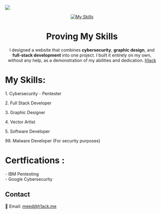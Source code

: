 <img src="https://files.catbox.moe/clzwth.png">

<div align="center">
  
  [![My Skills](https://skillicons.dev/icons?i=java,nodejs,bash,cs,cpp,css,html,discord,dotnet,electron,express,firebase,git,github,kali,linux,mongodb,mysql,nodejs,npm,photoshop,php,postman,py,qt,react,tailwind&theme=dark)](https://skillicons.dev)

</div>

<div align="center">
  <h1>Proving My Skills</h1>
  <p>
    I designed a website that combines <strong>cybersecurity</strong>, <strong>graphic design</strong>, and <strong>full-stack development</strong> into one project.
    I built it entirely on my own, without any help, as a demonstration of my abilities and dedication. <span><a href="https://h1ack.me">h1ack</a><span>
  </p>
</div>


<div>
  <h1>My Skills:</h1>
  <p>1. Cybersecurity - Pentester</p>
  <p>2. Full Stack Developer</p>
  <p>3. Graphic Designer</p>
  <p>4. Vector Artist</p>
  <p>5. Software Developer</p>
  <p>99. Malware Developer (For security purposes)</p>
</div>


<div>
  <h1>Certfications : </h1><p>
- IBM Pentesting<br/>
- Google Cybersecurity</p>
</div>



## Contact
📧 Email: [meed@h1ack.me](mailto:meed@h1ack.me)

